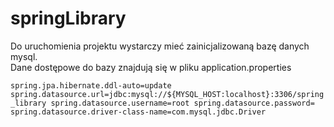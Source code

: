 # springLibrary

Do uruchomienia projektu wystarczy mieć zainicjalizowaną bazę danych mysql.  
Dane dostępowe do bazy znajdują się w pliku application.properties

`
spring.jpa.hibernate.ddl-auto=update
spring.datasource.url=jdbc:mysql://${MYSQL_HOST:localhost}:3306/spring_library
spring.datasource.username=root
spring.datasource.password=
spring.datasource.driver-class-name=com.mysql.jdbc.Driver
`
